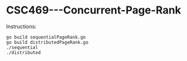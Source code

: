 # CSC469---Concurrent-Page-Rank

Instructions:
```
go build sequentialPageRank.go
go build distributedPageRank.go
./sequential
./distributed
```
